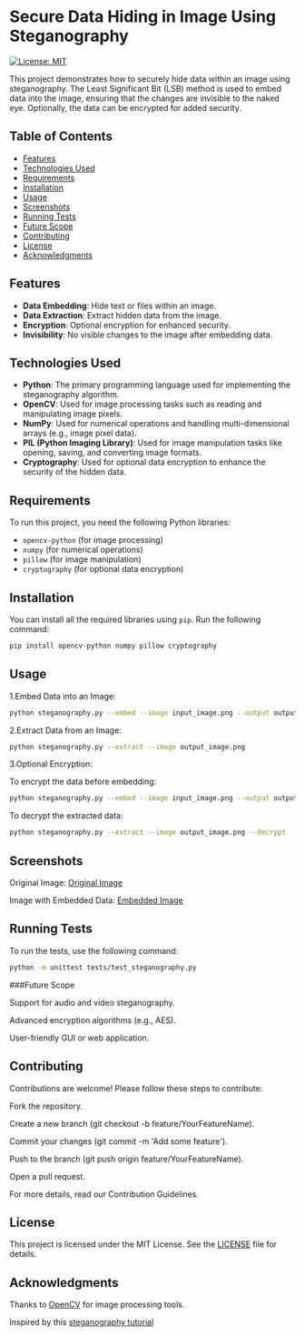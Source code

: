 # Secure Data Hiding in Image Using Steganography

[![License: MIT](https://img.shields.io/badge/License-MIT-yellow.svg)](https://opensource.org/licenses/MIT)

This project demonstrates how to securely hide data within an image using steganography. The Least Significant Bit (LSB) method is used to embed data into the image, ensuring that the changes are invisible to the naked eye. Optionally, the data can be encrypted for added security.

## Table of Contents
- [Features](#features)
- [Technologies Used](#technologies-used)
- [Requirements](#requirements)
- [Installation](#installation)
- [Usage](#usage)
- [Screenshots](#screenshots)
- [Running Tests](#running-tests)
- [Future Scope](#future-scope)
- [Contributing](#contributing)
- [License](#license)
- [Acknowledgments](#acknowledgments)

## Features
- **Data Embedding**: Hide text or files within an image.
- **Data Extraction**: Extract hidden data from the image.
- **Encryption**: Optional encryption for enhanced security.
- **Invisibility**: No visible changes to the image after embedding data.

## Technologies Used
- **Python**: The primary programming language used for implementing the steganography algorithm.
- **OpenCV**: Used for image processing tasks such as reading and manipulating image pixels.
- **NumPy**: Used for numerical operations and handling multi-dimensional arrays (e.g., image pixel data).
- **PIL (Python Imaging Library)**: Used for image manipulation tasks like opening, saving, and converting image formats.
- **Cryptography**: Used for optional data encryption to enhance the security of the hidden data.

## Requirements
To run this project, you need the following Python libraries:
- `opencv-python` (for image processing)
- `numpy` (for numerical operations)
- `pillow` (for image manipulation)
- `cryptography` (for optional data encryption)

## Installation
You can install all the required libraries using `pip`. Run the following command:

```bash
pip install opencv-python numpy pillow cryptography
```

## Usage

1.Embed Data into an Image:

```bash
python steganography.py --embed --image input_image.png --output output_image.png --data "This is a secret message!"
```
2.Extract Data from an Image:

```bash
python steganography.py --extract --image output_image.png
```
3.Optional Encryption:

To encrypt the data before embedding:

```bash
python steganography.py --embed --image input_image.png --output output_image.png --data "This is a secret message!" --encrypt
```

To decrypt the extracted data:
```bash
python steganography.py --extract --image output_image.png --decrypt
```

## Screenshots

Original Image:
[Original Image](https://github.com/DineshR-45/secure-image-steganography/blob/main/input_image.png)

Image with Embedded Data:
[Embedded Image](https://github.com/DineshR-45/secure-image-steganography/blob/main/output_image.png)



## Running Tests

To run the tests, use the following command:

```bash
python -m unittest tests/test_steganography.py
```

###Future Scope

Support for audio and video steganography.

Advanced encryption algorithms (e.g., AES).

User-friendly GUI or web application.

## Contributing

Contributions are welcome! Please follow these steps to contribute:

Fork the repository.

Create a new branch (git checkout -b feature/YourFeatureName).

Commit your changes (git commit -m 'Add some feature').

Push to the branch (git push origin feature/YourFeatureName).

Open a pull request.

For more details, read our Contribution Guidelines.

## License
This project is licensed under the MIT License. See the [LICENSE](https://github.com/DineshR-45/secure-image-steganography/blob/main/LICENSE) file for details.

## Acknowledgments
Thanks to [OpenCV](https://opencv.org/) for image processing tools.

Inspired by this [steganography tutorial](https://www.geeksforgeeks.org/image-steganography-using-opencv-in-python/)
